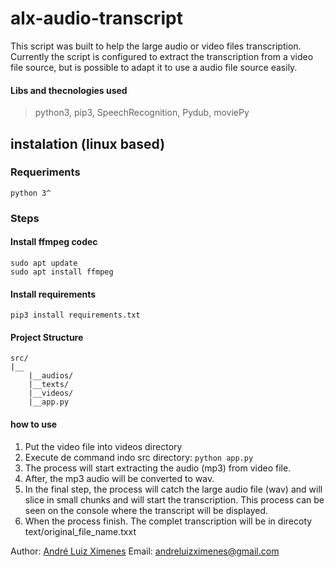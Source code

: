 # alx-audio-transcript

This script was built to help the large audio or video files transcription. Currently the script is configured to extract the transcription from a video file source, but is possible to adapt it to use a audio file source easily.

#### Libs and thecnologies used

> python3, pip3, SpeechRecognition, Pydub, moviePy



## instalation (linux based)

### Requeriments

    python 3^

### Steps

####  Install ffmpeg codec

    sudo apt update
    sudo apt install ffmpeg


####  Install requirements

    pip3 install requirements.txt

#### Project Structure

    src/
	|__
	    |__audios/
	    |__texts/
	    |__videos/
	    |__app.py

#### how to use

 1. Put the video file into videos directory
 2. Execute de command indo src directory:  `python app.py`
 3. The process will start extracting the audio (mp3) from video file.
 4. After, the mp3 audio will be converted to wav.
 5. In the final step, the process will catch the large audio file (wav) and will slice in small chunks and will start the transcription.  This process can be seen on the console where the transcript will be displayed.
 6. When the process finish. The complet transcription will be in direcoty text/original_file_name.txxt


Author: [André Luiz Ximenes](https://www.linkedin.com/in/andreluizximenes/)
Email: andreluizximenes@gmail.com
